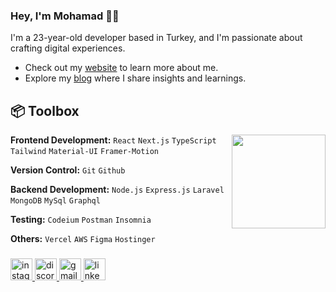 ### Hey, I'm Mohamad 👋🏽  

I'm a 23-year-old developer based in Turkey, and I'm passionate about crafting digital experiences. 

- Check out my [website](https://mohamad-zubi.com/) to learn more about me.
- Explore my [blog](https://mohamad-zubi.com/blog) where I share insights and learnings.









## 📦 Toolbox
<img align="right" height="150" src="https://media2.giphy.com/media/v1.Y2lkPTc5MGI3NjExeXgwcTJ3cXQ3NWU1Y2g4a3RzOGVzOGlyMngycjRteno0djlrYTh3eSZlcD12MV9pbnRlcm5hbF9naWZfYnlfaWQmY3Q9Zw/1XkgVbNNYwAony8qmf/giphy.gif"  />

**Frontend Development:** `React` `Next.js` `TypeScript` `Tailwind` `Material-UI` `Framer-Motion`
 
**Version Control:** `Git` `Github` 

**Backend Development:** `Node.js` `Express.js` `Laravel` `MongoDB` `MySql` `Graphql` 

**Testing:** `Codeium` `Postman` `Insomnia`

**Others:** `Vercel` `AWS` `Figma` `Hostinger`
 

###

<div align="left">
  <a href="https://www.instagram.com/sichiio" target="_blank">
    <img src="https://img.shields.io/static/v1?message=Instagram&logo=instagram&label=&color=E4405F&logoColor=white&labelColor=&style=for-the-badge" height="35" alt="instagram logo"  />
  </a>
  <a href="https://discord.com/users/495955856853172224" target="_blank">
    <img src="https://img.shields.io/static/v1?message=Discord&logo=discord&label=&color=7289DA&logoColor=white&labelColor=&style=for-the-badge" height="35" alt="discord logo"  />
  </a>
  <a href="sichiiopvp@gmail.com" target="_blank">
    <img src="https://img.shields.io/static/v1?message=Gmail&logo=gmail&label=&color=D14836&logoColor=white&labelColor=&style=for-the-badge" height="35" alt="gmail logo"  />
  </a>
  <a href="https://www.linkedin.com/in/mohamad-zubi/" target="_blank">
    <img src="https://img.shields.io/static/v1?message=LinkedIn&logo=linkedin&label=&color=0077B5&logoColor=white&labelColor=&style=for-the-badge" height="35" alt="linkedin logo"  />
  </a>
</div>

###
